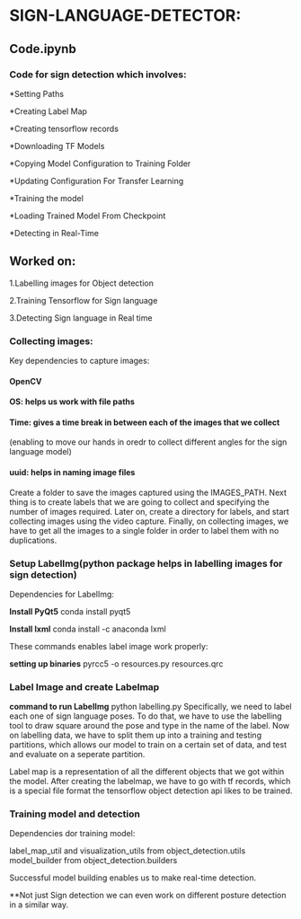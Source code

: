 # SIGN-LANGUAGE-DETECTOR:

## Code.ipynb

   ### Code for sign detection which involves:
   
   *Setting Paths
    
   *Creating Label Map
    
   *Creating tensorflow records
   
   *Downloading TF Models
   
   *Copying Model Configuration to Training Folder
   
   *Updating Configuration For Transfer Learning
   
   *Training the model
   
   *Loading Trained Model From Checkpoint
   
   *Detecting in Real-Time

## Worked on:

1.Labelling images for Object detection

2.Training Tensorflow for Sign language

3.Detecting Sign language in Real time

### Collecting images:
        
   Key dependencies to capture images:
   
   #### OpenCV
   
   #### OS: helps us work with file paths
   
   #### Time: gives a time break in between each of the images that we collect
   (enabling to move our hands in oredr to collect different angles for the sign language model)
   
   #### uuid: helps in naming image files

Create a folder to save the images captured using the IMAGES_PATH. Next thing is to create labels that we are going to collect and specifying the number of images required. Later on, create a directory for labels, and start collecting images using the video capture. Finally, on collecting images, we have to get all the images to a single folder in order to label them with no duplications.
         
### Setup LabelImg(python package helps in labelling images for sign detection)
        
   Dependencies for LabelImg:
        
   **Install PyQt5** conda install pyqt5
        
   **Install lxml** conda install -c anaconda lxml
    
These commands enables label image work properly:

   **setting up binaries** pyrcc5 -o resources.py resources.qrc
   
   
### Label Image and create Labelmap

**command to run LabelImg** python labelling.py
Specifically, we need to label each one of sign language poses. To do that, we have to use the labelling tool to draw square around the pose and type in the name of the label. Now on labelling data, we have to split them up into a training and testing partitions, which allows our model to train on a certain set of data, and test and evaluate on a seperate partition.

Label map is a representation of all the different objects that we got within the model. After creating the labelmap, we have to go with tf records, which is a special file format the tensorflow object detection api likes to be trained.

### Training model and detection

Dependencies dor training model:

   label_map_util and visualization_utils from object_detection.utils
   model_builder from object_detection.builders
   
Successful model building enables us to make real-time detection.

**Not just Sign detection we can even work on different posture detection in a similar way.
